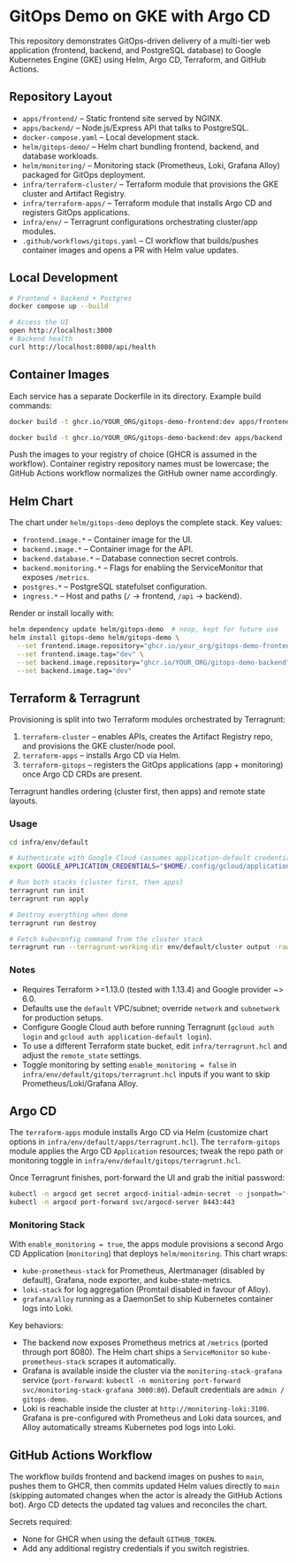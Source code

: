 # GitOps Demo on GKE with Argo CD

This repository demonstrates GitOps-driven delivery of a multi-tier web application (frontend, backend, and PostgreSQL database) to Google Kubernetes Engine (GKE) using Helm, Argo CD, Terraform, and GitHub Actions.

## Repository Layout

- `apps/frontend/` – Static frontend site served by NGINX.
- `apps/backend/` – Node.js/Express API that talks to PostgreSQL.
- `docker-compose.yaml` – Local development stack.
- `helm/gitops-demo/` – Helm chart bundling frontend, backend, and database workloads.
- `helm/monitoring/` – Monitoring stack (Prometheus, Loki, Grafana Alloy) packaged for GitOps deployment.
- `infra/terraform-cluster/` – Terraform module that provisions the GKE cluster and Artifact Registry.
- `infra/terraform-apps/` – Terraform module that installs Argo CD and registers GitOps applications.
- `infra/env/` – Terragrunt configurations orchestrating cluster/app modules.
- `.github/workflows/gitops.yaml` – CI workflow that builds/pushes container images and opens a PR with Helm value updates.

## Local Development

```bash
# Frontend + backend + Postgres
docker compose up --build

# Access the UI
open http://localhost:3000
# Backend health
curl http://localhost:8080/api/health
```

## Container Images

Each service has a separate Dockerfile in its directory. Example build commands:

```bash
docker build -t ghcr.io/YOUR_ORG/gitops-demo-frontend:dev apps/frontend

docker build -t ghcr.io/YOUR_ORG/gitops-demo-backend:dev apps/backend
```

Push the images to your registry of choice (GHCR is assumed in the workflow).
Container registry repository names must be lowercase; the GitHub Actions workflow normalizes the GitHub owner name accordingly.

## Helm Chart

The chart under `helm/gitops-demo` deploys the complete stack. Key values:

- `frontend.image.*` – Container image for the UI.
- `backend.image.*` – Container image for the API.
- `backend.database.*` – Database connection secret controls.
- `backend.monitoring.*` – Flags for enabling the ServiceMonitor that exposes `/metrics`.
- `postgres.*` – PostgreSQL statefulset configuration.
- `ingress.*` – Host and paths (`/` → frontend, `/api` → backend).

Render or install locally with:

```bash
helm dependency update helm/gitops-demo  # noop, kept for future use
helm install gitops-demo helm/gitops-demo \
  --set frontend.image.repository="ghcr.io/your_org/gitops-demo-frontend" \
  --set frontend.image.tag="dev" \
  --set backend.image.repository="ghcr.io/YOUR_ORG/gitops-demo-backend" \
  --set backend.image.tag="dev"
```

## Terraform & Terragrunt

Provisioning is split into two Terraform modules orchestrated by Terragrunt:

1. `terraform-cluster` – enables APIs, creates the Artifact Registry repo, and provisions the GKE cluster/node pool.
2. `terraform-apps` – installs Argo CD via Helm.
3. `terraform-gitops` – registers the GitOps applications (app + monitoring) once Argo CD CRDs are present.

Terragrunt handles ordering (cluster first, then apps) and remote state layouts.

### Usage

```bash
cd infra/env/default

# Authenticate with Google Cloud (assumes application-default credentials)
export GOOGLE_APPLICATION_CREDENTIALS="$HOME/.config/gcloud/application_default_credentials.json"

# Run both stacks (cluster first, then apps)
terragrunt run init
terragrunt run apply

# Destroy everything when done
terragrunt run destroy

# Fetch kubeconfig command from the cluster stack
terragrunt run --terragrunt-working-dir env/default/cluster output -raw kubeconfig
```

### Notes

- Requires Terraform >=1.13.0 (tested with 1.13.4) and Google provider ~> 6.0.
- Defaults use the `default` VPC/subnet; override `network` and `subnetwork` for production setups.
- Configure Google Cloud auth before running Terragrunt (`gcloud auth login` and `gcloud auth application-default login`).
- To use a different Terraform state bucket, edit `infra/terragrunt.hcl` and adjust the `remote_state` settings.
- Toggle monitoring by setting `enable_monitoring = false` in `infra/env/default/gitops/terragrunt.hcl` inputs if you want to skip Prometheus/Loki/Grafana Alloy.

## Argo CD

The `terraform-apps` module installs Argo CD via Helm (customize chart options in `infra/env/default/apps/terragrunt.hcl`). The `terraform-gitops` module applies the Argo CD `Application` resources; tweak the repo path or monitoring toggle in `infra/env/default/gitops/terragrunt.hcl`.

Once Terragrunt finishes, port-forward the UI and grab the initial password:

```bash
kubectl -n argocd get secret argocd-initial-admin-secret -o jsonpath="{.data.password}" | base64 -d
kubectl -n argocd port-forward svc/argocd-server 8443:443
```

### Monitoring Stack

With `enable_monitoring = true`, the apps module provisions a second Argo CD Application (`monitoring`) that deploys `helm/monitoring`. This chart wraps:

- `kube-prometheus-stack` for Prometheus, Alertmanager (disabled by default), Grafana, node exporter, and kube-state-metrics.
- `loki-stack` for log aggregation (Promtail disabled in favour of Alloy).
- `grafana/alloy` running as a DaemonSet to ship Kubernetes container logs into Loki.

Key behaviors:

- The backend now exposes Prometheus metrics at `/metrics` (ported through port 8080). The Helm chart ships a `ServiceMonitor` so `kube-prometheus-stack` scrapes it automatically.
- Grafana is available inside the cluster via the `monitoring-stack-grafana` service (`port-forward`: `kubectl -n monitoring port-forward svc/monitoring-stack-grafana 3000:80`). Default credentials are `admin / gitops-demo`.
- Loki is reachable inside the cluster at `http://monitoring-loki:3100`. Grafana is pre-configured with Prometheus and Loki data sources, and Alloy automatically streams Kubernetes pod logs into Loki.

## GitHub Actions Workflow

The workflow builds frontend and backend images on pushes to `main`, pushes them to GHCR, then commits updated Helm values directly to `main` (skipping automated changes when the actor is already the GitHub Actions bot). Argo CD detects the updated tag values and reconciles the chart.

Secrets required:

- None for GHCR when using the default `GITHUB_TOKEN`.
- Add any additional registry credentials if you switch registries.
